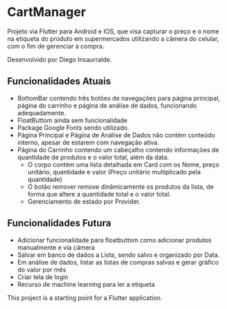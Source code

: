 # CartManager 

Projeto via Flutter para Android e IOS, que visa capturar o preço e o nome na etiqueta do produto em supermercados utilizando a câmera do celular, com o fim de gerenciar a compra. 

Desenvolvido por Diego Insaurralde. 

## Funcionalidades Atuais

- BottomBar contendo três botões de navegações para página principal, página do carrinho e página de análise de dados, funcionando adequadamente. 
- FloatButtom ainda sem funcionalidade
- Package Google Fonts sendo utilizado. 
- Página Principal e Página de Análise de Dados não contém conteúdo interno, apesar de estarem com navegação ativa. 
- Página do Carrinho contendo um cabeçalho contendo informações de quantidade de produtos e o valor total, além da data. 
    - O corpo contém uma lista detalhada em Card com os Nome, preço unitário, quantidade e valor (Preço unitário multiplicado pela quantidade)
    - O botão remover remove dinâmicamente os produtos da lista, de forma que altere a quantidade total e o valor total. 
    - Gerenciamento de estado por Provider.

## Funcionalidades Futura
- Adicionar funcionalidade para floatbuttom como adicionar produtos manualmente e via câmera
- Salvar em banco de dados a Lista, sendo salvo e organizado por Data. 
- Em análise de dados, listar as listas de compras salvas e gerar gráfico do valor por mês
- Criar tela de login 
- Recurso de machine learning para ler a etiqueta 

This project is a starting point for a Flutter application.

